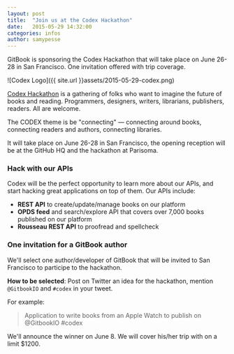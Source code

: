 ```yaml
---
layout: post
title:  "Join us at the Codex Hackathon"
date:   2015-05-29 14:32:00
categories: infos
author: samypesse
---
```


GitBook is sponsoring the Codex Hackathon that will take place on June 26-28 in San Francisco. One invitation offered with trip coverage.

<!-- more -->

![Codex Logo]({{ site.url }}assets/2015-05-29-codex.png)

[Codex Hackathon](http://codexhackathon.com/) is a gathering of folks who want to imagine the future of books and reading. Programmers, designers, writers, librarians, publishers, readers.  All are welcome.

The CODEX theme is be "connecting" — connecting around books, connecting readers and authors, connecting libraries.

It will take place on June 26-28 in San Francisco, the opening reception will be at the GitHub HQ and the hackathon at Parisoma.

### Hack with our APIs

Codex will be the perfect opportunity to learn more about our APIs, and start hacking great applications on top of them. Our APIs include:

* **REST API** to create/update/manage books on our platform
* **OPDS feed** and search/explore API that covers over 7,000 books published on our platform
* **Rousseau REST API** to proofread and spellcheck

### One invitation for a GitBook author

We'll select one author/developer of GitBook that will be invited to San Francisco to participe to the hackathon.

**How to be selected**: Post on Twitter an idea for the hackathon, mention `@GitbookIO` and `#codex` in your tweet.

For example:

> Application to write books from an Apple Watch to publish on @GitbookIO #codex

We'll announce the winner on June 8. We will cover his/her trip with on a limit $1200.

